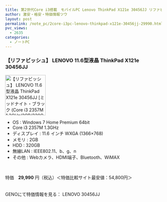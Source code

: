 ```yaml
---
title: 第2世代Core i3搭載　モバイルPC Lenovo ThinkPad X121e 30456JJ リファビッシュ特価29990円！
author: 激安・格安・特価情報ツウ
layout: post
permalink: /note_pc/2core-i3pc-lenovo-thinkpad-x121e-30456jj-29990.html
pvc_views:
  - 2635
categories:
  - ノートPC
---
```

### 【リファビッシュ】 LENOVO 11.6型液晶 ThinkPad X121e 30456JJ

<div class="img-bg2 img_L">
  <img border="0" alt="【リファビッシュ】 LENOVO 11.6型液晶 ThinkPad X121e 30456JJ [ミッドナイト・ブラック (Core i3 2357M 1.3GHz/2GB/320GB/無線LAN/Win 7 HOME) " src="http://i2.wp.com/geno.co.jp/Goods/ImgGA12039090_M.jpg?w=130"width="130" data-recalc-dims="1" /><br /> <img border="0" src="http://i1.wp.com/www10.a8.net/0.gif?resize=1%2C1" alt="" data-recalc-dims="1" />
</div>

<!--more-->

  * OS : Windows 7 Home Premium 64bit
  * Core i3 2357M 1.3GHz
  * ディスプレイ : 11.6 インチ WXGA (1366&#215;768)
  * メモリ : 2GB
  * HDD : 320GB
  * 無線LAN : IEEE802.11、b、g、n
  * その他 : Webカメラ、HDMI端子、Bluetooth、WiMAX

<br clear="all" /> 

特価　<span class="tokka-price"><strong>29,990</strong></span> 円（税込）＜特価比較サイト最安値：54,800円＞

　  
GENOにて特価情報を見る： <span class="fs150p">LENOVO 30456JJ</span>